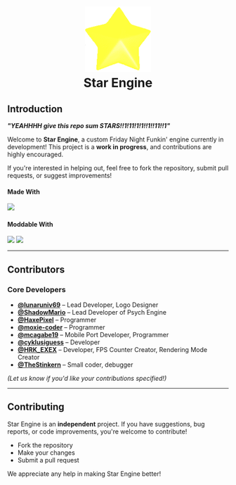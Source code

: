 <!--Hi i am secret mweheheehheheeh-->

<h1 align="center">
  <br>
  <a href="https://github.com/SyncGit12/Star-Engine">
    <img src="/art/iconOG.png" alt="Star Engine" width="150">
  </a>
  <br>
  <b>Star Engine</b>
  <br>
</h1>

## Introduction

**_"YEAHHHH give this repo sum STARS!!1!11!1!1!!1!!11!!1"_**

Welcome to **Star Engine**, a custom Friday Night Funkin' engine currently in development!
This project is a **work in progress**, and contributions are highly encouraged.

If you're interested in helping out, feel free to fork the repository, submit pull requests, or suggest improvements!

#### Made With
<img src="https://img.shields.io/badge/-HAXE-262626.svg?logo=haxe&style=for-the-badge">

#### Moddable With
<img src="https://img.shields.io/badge/LUA-262626?style=for-the-badge&logo=lua"> <img src="https://img.shields.io/badge/-HAXE-262626.svg?logo=haxe&style=for-the-badge">

---

## Contributors

### Core Developers
- **[@lunaruniv69](https://github.com/SyncGit12)** – Lead Developer, Logo Designer
- **[@ShadowMario](https://github.com/ShadowMario)** – Lead Developer of Psych Engine
- **[@HaxePixel](https://www.youtube.com/@HaxePixel)** – Programmer
- **[@moxie-coder](https://github.com/moxie-coder)** – Programmer
- **[@mcagabe19](https://github.com/mcagabe19)** – Mobile Port Developer, Programmer
- **[@cyklusiguess](https://github.com/cyklusiguess)** – Developer
- **[@HRK_EXEX](https://www.youtube.com/@hk.3x3x2nd3)** – Developer, FPS Counter Creator, Rendering Mode Creator
- **[@TheStinkern](https://stinkernn.carrd.co/)** – Small coder, debugger

_(Let us know if you'd like your contributions specified!)_

---

## Contributing

Star Engine is an **independent** project. If you have suggestions, bug reports, or code improvements, you're welcome to contribute!

- Fork the repository
- Make your changes
- Submit a pull request

We appreciate any help in making Star Engine better!

